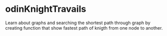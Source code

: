 # odinKnightTravails
Learn about graphs and searching the shortest path through graph by creating function that show fastest path of knigth from one node to another. 

